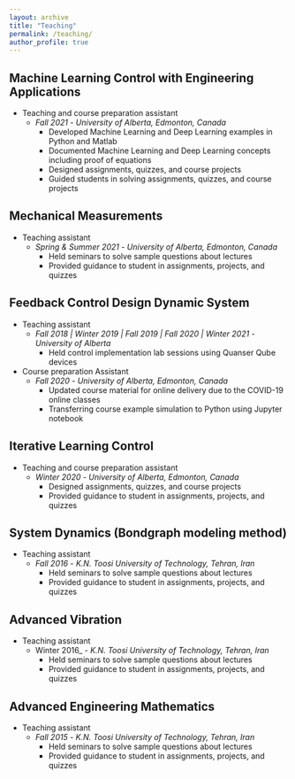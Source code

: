 ```yaml
---
layout: archive
title: "Teaching"
permalink: /teaching/
author_profile: true
---
```


## Machine Learning Control with Engineering Applications 
* Teaching and course preparation assistant
    * _Fall 2021_ - _University of Alberta, Edmonton, Canada_
        * Developed Machine Learning and Deep Learning examples in Python and Matlab
        * Documented Machine Learning and Deep Learning concepts including proof of equations
        * Designed assignments, quizzes, and course projects 
        * Guided students in solving assignments, quizzes, and course projects

## Mechanical Measurements
* Teaching assistant
    * _Spring & Summer 2021_ - _University of Alberta, Edmonton, Canada_
        * Held seminars to solve sample questions about lectures
        * Provided guidance to student in assignments, projects, and quizzes

## Feedback Control Design Dynamic System
* Teaching assistant
    * _Fall 2018 &#124; Winter 2019 &#124; Fall 2019 &#124; Fall 2020 &#124; Winter 2021_ - _University of Alberta_
        * Held control implementation lab sessions using Quanser Qube devices
* Course preparation Assistant
    * _Fall 2020_ - _University of Alberta, Edmonton, Canada_
        * Updated course material for online delivery due to the COVID-19 online classes
        * Transferring course example simulation to Python using Jupyter notebook

## Iterative Learning Control
* Teaching and course preparation assistant 
    * _Winter 2020_ - _University of Alberta, Edmonton, Canada_
        * Designed assignments, quizzes, and course projects 
        * Provided guidance to student in assignments, projects, and quizzes

## System Dynamics (Bondgraph modeling method)
* Teaching assistant 
    * _Fall 2016_ - _K.N. Toosi University of Technology, Tehran, Iran_
        * Held seminars to solve sample questions about lectures
        * Provided guidance to student in assignments, projects, and quizzes

## Advanced Vibration
* Teaching assistant 
    * Winter 2016_ - _K.N. Toosi University of Technology, Tehran, Iran_
        * Held seminars to solve sample questions about lectures
        * Provided guidance to student in assignments, projects, and quizzes

## Advanced Engineering Mathematics
* Teaching assistant 
    * _Fall 2015_ - _K.N. Toosi University of Technology, Tehran, Iran_
        * Held seminars to solve sample questions about lectures
        * Provided guidance to student in assignments, projects, and quizzes
